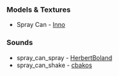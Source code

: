 ### Models & Textures

- Spray Can - [Inno](https://github.com/Kazuhiko-Gushiken)

### Sounds

- spray_can_spray - [HerbertBoland](https://freesound.org/people/HerbertBoland/sounds/28544/)
- spray_can_shake - [cbakos](https://freesound.org/people/cbakos/sounds/200372/)